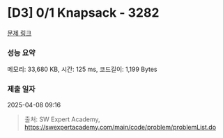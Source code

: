 # [D3] 0/1 Knapsack - 3282 

[문제 링크](https://swexpertacademy.com/main/code/problem/problemDetail.do?contestProbId=AWBJAVpqrzQDFAWr) 

### 성능 요약

메모리: 33,680 KB, 시간: 125 ms, 코드길이: 1,199 Bytes

### 제출 일자

2025-04-08 09:16



> 출처: SW Expert Academy, https://swexpertacademy.com/main/code/problem/problemList.do